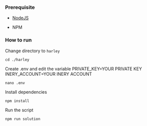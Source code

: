 ### Prerequisite

- [NodeJS](https://nodejs.org/en/)

- NPM



### How to run

Change directory to ```harley```

```shell
cd ./harley
```

Create .env and edit the variable
PRIVATE_KEY=YOUR PRIVATE KEY
INERY_ACCOUNT=YOUR INERY ACCOUNT

```shell
nano .env
```

Install dependencies

```shell
npm install
```

Run the script

```
npm run solution
```
